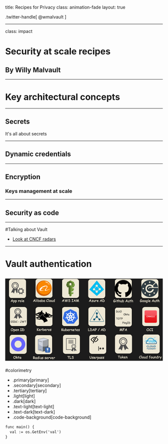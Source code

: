 title: Recipes for Privacy
class: animation-fade
layout: true

.twitter-handle[
  @wmalvault
]

---

class: impact

# Security at scale recipes
## By Willy Malvault

---

# Key architectural concepts

---

## Secrets
It's all about secrets

---

## Dynamic credentials

---

## Encryption
### Keys management at scale

---

## Security as code

---
#Talking about Vault
* [Look at CNCF radars](https://radar.cncf.io/2021-09-devsecops)

---
# Vault authentication
![Vault authentication capabilities](./images/vault-auth.drawio.png)
---
#colorimetry
* .primary[primary]
* .secondary[secondary]
* .tertiary[tertiary]
* .light[light]
* .dark[dark]
* .text-light[text-light]
* .text-dark[text-dark]
* .code-background[code-background]

```golang
func main() {
  val := os.GetEnv('val')
}
```
